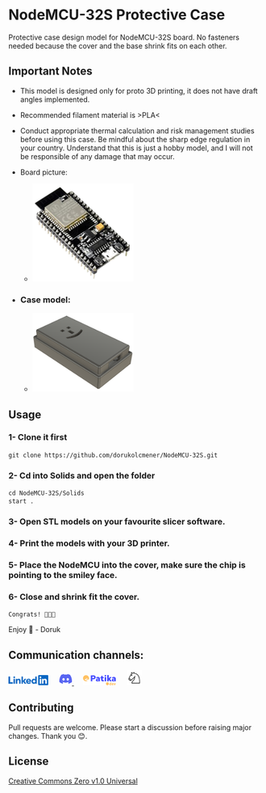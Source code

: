 # NodeMCU-32S Protective Case

Protective case design model for NodeMCU-32S board. No fasteners needed because the cover and the base shrink fits on each other.

## Important Notes

- This model is designed only for proto 3D printing, it does not have draft angles implemented.
- Recommended filament material is >PLA<
- Conduct appropriate thermal calculation and risk management studies before using this case. Be mindful about the sharp edge regulation in your country. Understand that this is just a hobby model, and I will not be responsible of any damage that may occur.

- Board picture:

  - <img src="Pictures\NodeMCU-ESP32-Board.png" width=200/>

- ### Case model:

  - <img src="Pictures\NodeMCU-ESP32-CASE.png" width=200/>

## Usage

### 1- Clone it first

```
git clone https://github.com/dorukolcmener/NodeMCU-32S.git
```

### 2- Cd into Solids and open the folder

```
cd NodeMCU-32S/Solids
start .
```

### 3- Open STL models on your favourite slicer software.

### 4- Print the models with your 3D printer.

### 5- Place the NodeMCU into the cover, make sure the chip is pointing to the smiley face.

### 6- Close and shrink fit the cover.

```
Congrats! 🥳🥳🥳
```

Enjoy 🚀 - Doruk

## Communication channels:

<a href="https://www.linkedin.com/in/dorukolcmener/"><img src="Assets/LinkedIn-Blue-96-2x.png" height=20 /></a> &emsp;
<a href="https://discord.com/users/772126247685718036" target="_blank">
<img src="Assets/discord.svg" height=25/>
</a> &emsp;
<a href="https://app.patika.dev/kaolin"><img src="Assets/newPatikaLogo.svg" height=20/></a> &emsp;
<a href="https://lichess.org/@/dorukovic"><img src="Assets/Lichess_Logo.svg" height=30 /></a>

## Contributing

Pull requests are welcome. Please start a discussion before raising major changes. Thank you 😊.

## License

[Creative Commons Zero v1.0 Universal](LICENSE)
